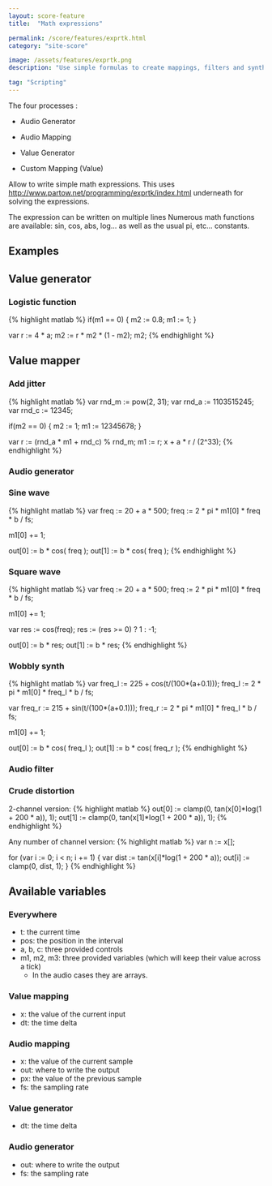 ```yaml
---
layout: score-feature
title:  "Math expressions"

permalink: /score/features/exprtk.html
category: "site-score"

image: /assets/features/exprtk.png
description: "Use simple formulas to create mappings, filters and synths"

tag: "Scripting"
---
```


The four processes : 
- Audio Generator
- Audio Mapping 

- Value Generator
- Custom Mapping (Value)

Allow to write simple math expressions.
This uses http://www.partow.net/programming/exprtk/index.html underneath for solving the expressions.

The expression can be written on multiple lines
Numerous math functions are available: sin, cos, abs, log... as well as the usual pi, etc... constants.

## Examples

## Value generator

### Logistic function
{% highlight matlab %}
if(m1 == 0) { 
  m2 := 0.8; 
  m1 := 1; 
}

var r := 4 * a;
m2 := r * m2 * (1 - m2);
m2;
{% endhighlight %}

## Value mapper

### Add jitter
{% highlight matlab %}
var rnd_m := pow(2, 31);
var rnd_a := 1103515245;
var rnd_c := 12345;

if(m2 == 0) { 
  m2 := 1; 
  m1 := 12345678; 
}

var r := (rnd_a * m1 + rnd_c) % rnd_m;
m1 := r;
x + a * r / (2^33);
{% endhighlight %}

### Audio generator

### Sine wave
{% highlight matlab %}
var freq := 20 + a * 500;
freq := 2 * pi * m1[0] *  freq * b / fs;

m1[0] += 1;

out[0] := b * cos( freq );
out[1] := b * cos( freq );
{% endhighlight %}

### Square wave
{% highlight matlab %}
var freq := 20 + a * 500;
freq := 2 * pi * m1[0] *  freq * b / fs;

m1[0] += 1;

var res := cos(freq);
res := (res >= 0) ? 1 : -1;

out[0] := b * res;
out[1] := b * res;
{% endhighlight %}
### Wobbly synth

{% highlight matlab %}
var freq_l := 225 +  cos(t/(100*(a+0.1)));
freq_l := 2 * pi * m1[0] *  freq_l * b / fs;

var freq_r := 215 +  sin(t/(100*(a+0.1)));
freq_r := 2 * pi * m1[0] *  freq_l * b / fs;

m1[0] += 1;

out[0] := b * cos( freq_l );
out[1] := b * cos( freq_r );
{% endhighlight %}

### Audio filter

### Crude distortion

2-channel version:
{% highlight matlab %}
out[0] := clamp(0,  tan(x[0]*log(1 + 200 * a)), 1);
out[1] := clamp(0,  tan(x[1]*log(1 + 200 * a)), 1);
{% endhighlight %}

Any number of channel version:
{% highlight matlab %}
var n := x[];

for (var i := 0; i < n; i += 1) {
  var dist := tan(x[i]*log(1 + 200 * a));
  out[i] := clamp(0, dist, 1);
}
{% endhighlight %}


## Available variables

### Everywhere
* t: the current time
* pos: the position in the interval
* a, b, c: three provided controls
* m1, m2, m3: three provided variables (which will keep their value across a tick)
  * In the audio cases they are arrays.

### Value mapping

* x: the value of the current input
* dt: the time delta
  
### Audio mapping 

* x: the value of the current sample
* out: where to write the output
* px: the value of the previous sample
* fs: the sampling rate

### Value generator

* dt: the time delta

### Audio generator 

* out: where to write the output
* fs: the sampling rate
